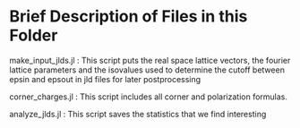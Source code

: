 # Brief Description of Files in this Folder

make_input_jlds.jl : This script puts the real space lattice vectors, the fourier lattice parameters and the isovalues used to determine the cutoff between epsin and epsout 
in jld files for later postprocessing

corner_charges.jl : This script includes all corner and polarization formulas. 

analyze_jlds.jl : This script saves the statistics that we find interesting
